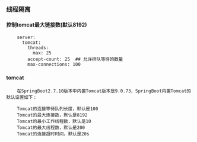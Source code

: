 ### 线程隔离

#### 控制tomcat最大链接数(默认8192)
```
    server:
      tomcat:
        threads:
          max: 25
        accept-count: 25  ## 允许排队等待的数量
        max-connections: 100
```

#### tomcat

```
    在SpringBoot2.7.10版本中内置Tomcat版本是9.0.73，SpringBoot内置Tomcat的默认设置如下：

    Tomcat的连接等待队列长度，默认是100
    Tomcat的最大连接数，默认是8192
    Tomcat的最小工作线程数，默认是10
    Tomcat的最大线程数，默认是200
    Tomcat的连接超时时间，默认是20s
```
